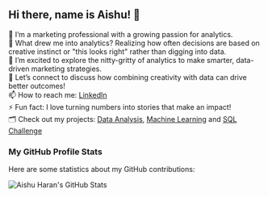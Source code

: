 ## Hi there, name is Aishu! 👋


🔭 I’m a marketing professional with a growing passion for analytics. <br/>
🌱 What drew me into analytics? Realizing how often decisions are based on creative instinct or "this looks right" rather than digging into data. <br/>
🤔 I’m excited to explore the nitty-gritty of analytics to make smarter, data-driven marketing strategies. <br/>
💬 Let’s connect to discuss how combining creativity with data can drive better outcomes! <br/>
📫 How to reach me: [LinkedIn](https://www.linkedin.com/in/aiswarya-manoharan/) <br/>
⚡ Fun fact: I love turning numbers into stories that make an impact! <br/>
🗂️ Check out my projects: [Data Analysis](https://github.com/AishuHaran/Data-Science-Project/blob/main/README.md), [Machine Learning](https://github.com/AishuHaran/Machine-Learning) and [SQL Challenge](https://github.com/AishuHaran/SQL_Challenge)


### My GitHub Profile Stats
Here are some statistics about my GitHub contributions: <br/>

![Aishu Haran's GitHub Stats](https://github-readme-stats.vercel.app/api?username=AishuHaran&show_icons=true&theme=merko)
